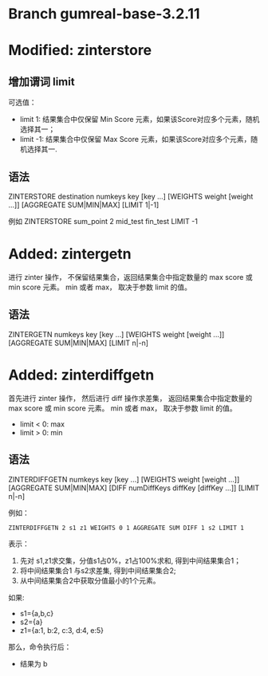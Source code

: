 # Branch gumreal-base-3.2.11

# Modified: zinterstore
## 增加谓词 limit
可选值：
* limit 1: 结果集合中仅保留 Min Score 元素，如果该Score对应多个元素，随机选择其一；
* limit -1: 结果集合中仅保留 Max Score 元素，如果该Score对应多个元素，随机选择其一.

## 语法
ZINTERSTORE destination numkeys key [key ...] [WEIGHTS weight [weight ...]] [AGGREGATE SUM|MIN|MAX] [LIMIT 1|-1]

例如
ZINTERSTORE sum_point 2 mid_test fin_test LIMIT -1

# Added: zintergetn
进行 zinter 操作， 不保留结果集合，返回结果集合中指定数量的 max score 或 min score 元素。
min 或者 max， 取决于参数 limit 的值。

## 语法
ZINTERGETN numkeys key [key ...] [WEIGHTS weight [weight ...]] [AGGREGATE SUM|MIN|MAX] [LIMIT n|-n]


# Added: zinterdiffgetn
首先进行 zinter 操作， 然后进行 diff 操作求差集， 返回结果集合中指定数量的 max score 或 min score 元素。
min 或者 max， 取决于参数 limit 的值。
* limit < 0: max
* limit > 0: min

## 语法
ZINTERDIFFGETN numkeys key [key ...] [WEIGHTS weight [weight ...]] [AGGREGATE SUM|MIN|MAX] [DIFF numDiffKeys diffKey [diffKey ...]] [LIMIT n|-n]

例如：

    ZINTERDIFFGETN 2 s1 z1 WEIGHTS 0 1 AGGREGATE SUM DIFF 1 s2 LIMIT 1

表示： 
1. 先对 s1,z1求交集，分值s1占0%，z1占100%求和, 得到中间结果集合1；
2. 将中间结果集合1 与s2求差集, 得到中间结果集合2;
3. 从中间结果集合2中获取分值最小的1个元素。

如果:
* s1={a,b,c}
* s2={a}
* z1={a:1, b:2, c:3, d:4, e:5}

那么，命令执行后：
* 结果为 b

